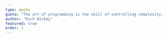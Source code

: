 ```yaml
---
type: quote
quote: "The art of programming is the skill of controlling complexity. The great program is subdued — made simple in its complexity."
author: "Rich Hickey"
featured: true
order: 1
---
```

